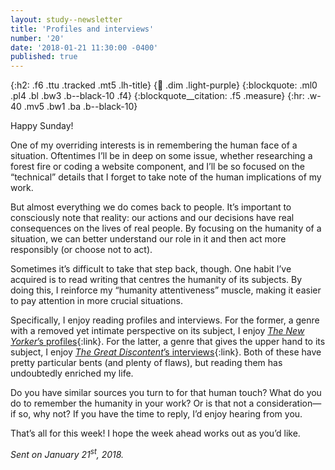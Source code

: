 ```yaml
---
layout: study--newsletter
title: 'Profiles and interviews'
number: '20'
date: '2018-01-21 11:30:00 -0400'
published: true
---
```


{:h2: .f6 .ttu .tracked .mt5 .lh-title}
{:link: .dim .light-purple}
{:blockquote: .ml0 .pl4 .bl .bw3 .b--black-10 .f4}
{:blockquote__citation: .f5 .measure}
{:hr: .w-40 .mv5 .bw1 .ba .b--black-10}

Happy Sunday!

One of my overriding interests is in remembering the human face of a situation. Oftentimes I’ll be in deep on some issue, whether researching a forest fire or coding a website component, and I’ll be so focused on the “technical” details that I forget to take note of the human implications of my work.

But almost everything we do comes back to people. It’s important to consciously note that reality: our actions and our decisions have real consequences on the lives of real people. By focusing on the humanity of a situation, we can better understand our role in it and then act more responsibly (or choose not to act).

Sometimes it’s difficult to take that step back, though. One habit I’ve acquired is to read writing that centres the humanity of its subjects. By doing this, I reinforce my “humanity attentiveness” muscle, making it easier to pay attention in more crucial situations.

Specifically, I enjoy reading profiles and interviews. For the former, a genre with a removed yet intimate perspective on its subject, I enjoy [*The New Yorker*’s profiles](https://www.newyorker.com/magazine/profiles){:link}. For the latter, a genre that gives the upper hand to its subject, I enjoy [*The Great Discontent*’s interviews](http://thegreatdiscontent.com){:link}. Both of these have pretty particular bents (and plenty of flaws), but reading them has undoubtedly enriched my life.

Do you have similar sources you turn to for that human touch? What do you do to remember the humanity in your work? Or is that not a consideration—if so, why not? If you have the time to reply, I’d enjoy hearing from you.

That’s all for this week! I hope the week ahead works out as you’d like.

*Sent on January 21<sup>st</sup>, 2018.*
